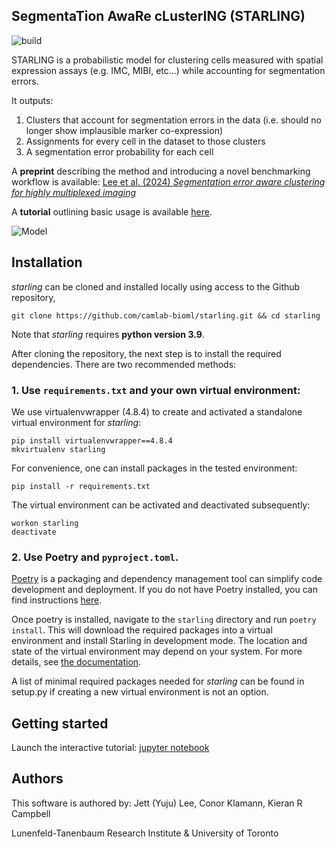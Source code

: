 ## SegmentaTion AwaRe cLusterING (STARLING)

![build](https://github.com/camlab-bioml/starling/actions/workflows/main.yml/badge.svg)

STARLING is a probabilistic model for clustering cells measured with spatial expression assays (e.g. IMC, MIBI, etc...) while accounting for segmentation errors.

It outputs:
1. Clusters that account for segmentation errors in the data (i.e. should no longer show implausible marker co-expression)
2. Assignments for every cell in the dataset to those clusters
3. A segmentation error probability for each cell

A **preprint** describing the method and introducing a novel benchmarking workflow is available: [Lee et al. (2024) _Segmentation error aware clustering for highly multiplexed imaging_](https://www.biorxiv.org/content/10.1101/2024.02.29.582827v1)

A **tutorial** outlining basic usage is available [here](https://github.com/camlab-bioml/starling/blob/main/docs/source/tutorial/getting-started.ipynb).

![Model](https://github.com/camlab-bioml/starling/raw/main/starling-schematic600x.png)

## Installation

_starling_ can be cloned and installed locally using access to the Github repository,

```
git clone https://github.com/camlab-bioml/starling.git && cd starling
```

Note that _starling_ requires **python version 3.9**.

After cloning the repository, the next step is to install the required dependencies. There are two recommended methods:

### 1. Use `requirements.txt` and your own virtual environment:

We use virtualenvwrapper (4.8.4) to create and activated a standalone virtual environment for _starling_:

```
pip install virtualenvwrapper==4.8.4
mkvirtualenv starling
```

For convenience, one can install packages in the tested environment:

```
pip install -r requirements.txt
```

The virtual environment can be activated and deactivated subsequently:

```
workon starling
deactivate
```

### 2. Use Poetry and `pyproject.toml`.

[Poetry](https://python-poetry.org/) is a packaging and dependency management tool can simplify code development and deployment. If you do not have Poetry installed, you can find instructions [here](https://python-poetry.org/docs/).

Once poetry is installed, navigate to the `starling` directory and run `poetry install`. This will download the required packages into a virtual environment and install Starling in development mode. The location and state of the virtual environment may depend on your system. For more details, see [the documentation](https://python-poetry.org/docs/managing-environments/).


A list of minimal required packages needed for _starling_ can be found in setup.py if creating a new virtual environment is not an option.

## Getting started

Launch the interactive tutorial: [jupyter notebook][tutorial]

## Authors

This software is authored by: Jett (Yuju) Lee, Conor Klamann, Kieran R Campbell

Lunenfeld-Tanenbaum Research Institute & University of Toronto

<!-- github-only -->

[tutorial]: https://github.com/camlab-bioml/starling/blob/main/docs/source/tutorial/getting-started.ipynb
[license]: https://github.com/camlab-bioml/starling/blob/main/LICENSE
